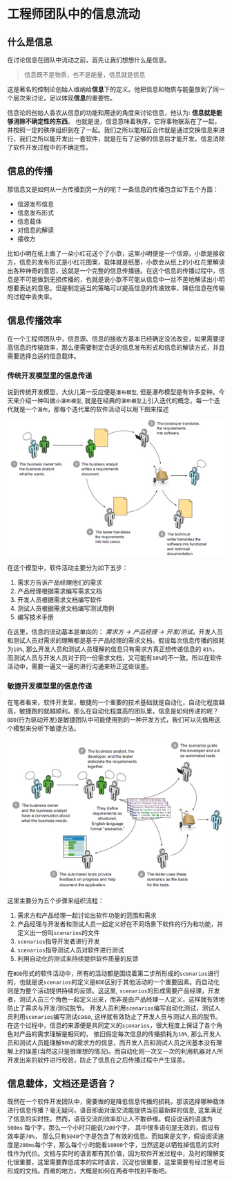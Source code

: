# 工程师团队中的信息流动
## 什么是信息
在讨论信息在团队中流动之前，首先让我们想想什么是信息。
> 信息既不是物质，也不是能量，信息就是信息

这是著名的控制论创始人维纳给**信息**下的定义。他把信息和物质与能量放到了同一个层次来讨论，足以体现**信息**的重要性。

信息论的创始人香农从信息的功能和用途的角度来讨论信息，他认为: **信息就是能够消除不确定性的东西**。 也就是说，信息意味着秩序，它将事物联系在了一起，并按照一定的秩序组织到在了一起。我们之所以能相互合作就是通过交换信息来进行，我们之所以能开发出一套软件，就是在有了足够的信息后才能开发。信息消除了软件开发过程中的不确定性。

## 信息的传播
那信息又是如何从一方传播到另一方的呢？一条信息的传播包含如下五个方面：
- 信源发布信息
- 信息发布形式
- 信息载体
- 对信息的解读
- 接收方

比如小明在纸上画了一朵小红花送个了小歆，这里小明便是一个信源，小歆是接收方，信息的发布形式是小红花图案，载体就是纸墨，小歆会从纸上的小红花里解读出各种神奇的意思，这就是一个完整的信息传播链。在这个信息的传播过程中，信息是不可能做到无损传播的，也就是说小歆不可能从信息中一丝不差地解读出小明想要表达的意思。但是制定适当的策略可以提高信息的传递效率，降低信息在传输的过程中丢失率。

## 信息传播效率
在一个工程师团队中，信息源、信息的接收方基本已经确定没法改变，如果需要提高信息的传输效率，那么便需要制定合适的信息发布形式和信息的解读方式，并且需要选择合适的信息载体。

### 传统开发模型里的信息传递
说到传统开发模型，大伙儿第一反应便是`瀑布模型`, 但是瀑布模型是有许多变种。今天来介绍一种叫做`小瀑布模型`, 就是在经典的`瀑布模型`上引入迭代的概念，每一个迭代就是一个`瀑布`，那每个迭代里的软件活动可以用下图来描述

<img src='./images/falls.jpg'>

在这个模型中，软件活动主要分为如下五步：
1. 需求方告诉产品经理他们的需求
2. 产品经理根据需求编写需求文档
3. 开发人员根据需求文档编写软件
4. 测试人员根据需求文档编写测试用例
5. 编写技术手册

在这里，信息的流动基本是单向的： *需求方 -> 产品经理 -> 开发/测试*。开发人员和测试人员对需求的理解都是基于产品经理的需求文档。假设每次信息传播的损耗为`10%`, 那么开发人员和测试人员理解的信息只有需求方真正想传递信息的 `81%`， 而测试人员与开发人员对于同一份需求文档，又可能有`10%`的不一致。所以在软件活动中，需要一遍又一遍的进行沟通来矫正这些误差。

### 敏捷开发模型里的信息传递
在笔者看来，软件开发里，敏捷的一个重要的技术基础就是自动化，自动化程度越高，敏捷跑的就越顺利。那么在自动化程度高的团队里，信息是如何传递的呢？`BDD`(行为驱动开发)是敏捷团队中可能使用到的一种开发方式，我们可以先借用这个模型来分析下敏捷方法。

<img src='./images/bdd.jpg'>

 这里主要分为五个步骤来组织流程：
 1. 需求方和产品经理一起讨论出软件功能的范围和需求
 2. 产品经理与开发者和测试人员一起定义好在不同场景下软件的行为和功能，并定义出一份叫`scenarios`的文件
 3. `scenarios`指导开发者进行开发
 4. `scenarios`指导测试人员对软件进行测试
 5. 利用自动化的测试来持续提供软件质量的反馈

在`BDD`形式的软件活动中，所有的活动都是围绕着第二步所形成的`scenarios`进行的，也就是说`scenarios`的定义是`BDD`区别于其他活动的一个重要因素。而自动化则是为整个活动提供持续的反馈。这这里, `scenarios`的形成需要产品经理，开发者，测试人员三个角色一起定义出来，而非是由产品经理一人定义，这样就有效地防止了需求与开发/测试脱节。 开发人员利用`scenarios`编写自动化测试，测试人员利用`scenarios`编写测试case, 这样就有效防止了开发人员与测试人员的脱节。在这个过程中，信息的来源便是共同定义的`scenarios`，很大程度上保证了各个角色对产品的需求理解是相同的， 依旧假定每次信息的传播损耗为`10%`, 那么开发人员和测试人员能理解`90%`的需求方的信息，而开发人员和测试人员之间基本没有理解上的误差(当然这只是很理想的情况)。而自动化则一次又一次的利用机器对人所开发出来的软件进行校验，防止了信息在之后传播过程中产生误差。

## 信息载体，文档还是语音？
既然在一个软件开发团队中，需要做的是降低信息传播的损耗，那该选择哪种载体进行信息传播？毫无疑问，语音即面对面交流能提供当前最新鲜的信息, 这里满足了信息的实时性。然而，语音交流的效率却让人不敢恭维。假设说话的语速为 `500ms` 每个字，那么一个小时只能说`7200`个字， 其中很多语句是无效的，假设有效率是`70%`， 那么只有`5040`个字是包含了有效的信息。而如果是文字，假设阅读速度是`200ms`每个字，那么每个小时能看`18000`个字，当然这是以牺牲掉信息的实时性作为代价。文档与实时的语言都有其价值，因为软件开发过程中，及时的理解变化很重要，这里需要靠低成本的实时语言，沉淀也很重要，这里需要有经过思考后形成的文档。而难的地方，大概是如何在两者中找到平衡吧。
